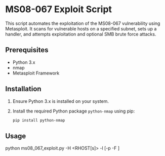 # MS08-067 Exploit Script

This script automates the exploitation of the MS08-067 vulnerability using Metasploit. It scans for vulnerable hosts on a specified subnet, sets up a handler, and attempts exploitation and optional SMB brute force attacks.

## Prerequisites

- Python 3.x
- nmap
- Metasploit Framework

## Installation

1. Ensure Python 3.x is installed on your system.
2. Install the required Python package `python-nmap` using pip:

   ```bash
   pip install python-nmap

## Usage

python ms08_067_exploit.py -H <RHOST[s]> -l <LHOST> [-p <LPORT> -F <Password File>]
